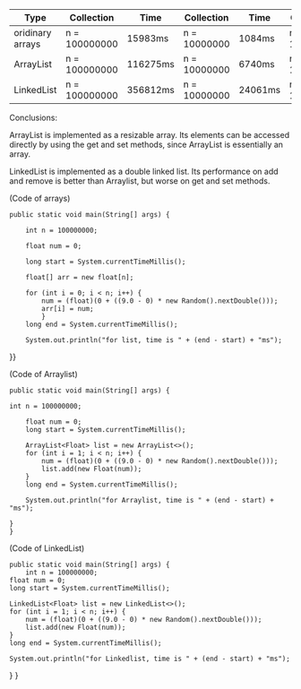 | Type | Collection | Time | Collection | Time | Collection | Time |
| --- | --- | --- |--- | --- | --- |--- | 
| oridinary arrays | n = 100000000| 15983ms | n = 10000000 | 1084ms | n = 10000000| 129ms |
| ArrayList | n = 100000000 | 116275ms | n = 10000000 | 6740ms | n = 10000000| 273ms |
| LinkedList | n = 100000000 | 356812ms | n = 10000000 | 24061ms | n = 10000000| 531ms |

Conclusions:

ArrayList is implemented as a resizable array. Its elements can be accessed directly by using the get and set methods, since ArrayList is essentially an array. 

LinkedList is implemented as a double linked list. Its performance on add and remove is better than Arraylist, but worse on get and set methods.

(Code of arrays)


	public static void main(String[] args) {
	
		int n = 100000000;
		
		float num = 0;
		
		long start = System.currentTimeMillis();
		
		float[] arr = new float[n];
		
		for (int i = 0; i < n; i++) {
			num = (float)(0 + ((9.0 - 0) * new Random().nextDouble()));
			arr[i] = num;
			}
		long end = System.currentTimeMillis();
		
	    System.out.println("for list, time is " + (end - start) + "ms");
}}

(Code of Arraylist)


	public static void main(String[] args) {
	
	int n = 100000000;

		float num = 0;
		long start = System.currentTimeMillis();
		
		ArrayList<Float> list = new ArrayList<>();
        for (int i = 1; i < n; i++) {
        	num = (float)(0 + ((9.0 - 0) * new Random().nextDouble()));
            list.add(new Float(num));
        }
        long end = System.currentTimeMillis();
    	
        System.out.println("for Arraylist, time is " + (end - start) + "ms");
	
	}
	}
 
  
(Code of LinkedList)


	public static void main(String[] args) {
		int n = 100000000;
	float num = 0;
	long start = System.currentTimeMillis();
	
	LinkedList<Float> list = new LinkedList<>();
    for (int i = 1; i < n; i++) {
    	num = (float)(0 + ((9.0 - 0) * new Random().nextDouble()));
        list.add(new Float(num));
    }
    long end = System.currentTimeMillis();
	
    System.out.println("for Linkedlist, time is " + (end - start) + "ms");
}
}


